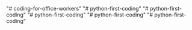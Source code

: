 "# coding-for-office-workers" 
"# python-first-coding" 
"# python-first-coding" 
"# python-first-coding" 
"# python-first-coding" 
"# python-first-coding" 
